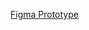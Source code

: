 [Figma Prototype](https://www.figma.com/proto/kvcL9R6RfBzAN4I8oTFkNC/MediShare?node-id=1-461&t=ReVYws3bGuGhV0I1-1)
